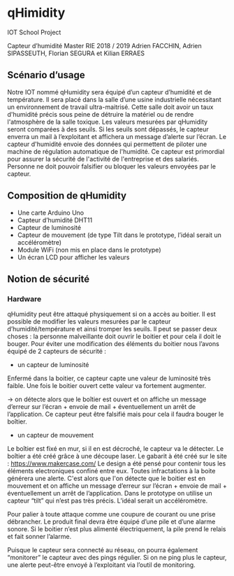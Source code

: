 # qHimidity
IOT School Project

Capteur d’humidité
Master RIE 2018 / 2019
Adrien FACCHIN, Adrien SIPASSEUTH, Florian SEGURA et Kilian ERRAES


## Scénario d’usage
                   
Notre IOT nommé qHumidity sera équipé d’un capteur d’humidité et de température.
Il sera placé dans la salle d’une usine industrielle nécessitant un environnement de travail ultra-maitrisé.
Cette salle doit avoir un taux d'humidité précis sous peine de détruire la matériel ou de rendre l'atmosphère de la salle toxique.
Les valeurs mesurées par qHumidity seront comparées à des seuils. Si les seuils sont dépassés, le capteur enverra un mail à l’exploitant et affichera un message d’alerte sur l’écran.
Le capteur d'humidité envoie des données qui permettent de piloter une machine de régulation automatique de l'humidité.
Ce capteur est primordial pour assurer la sécurité de l'activité de l'entreprise et des salariés.
Personne ne doit pouvoir falsifier ou bloquer les valeurs envoyées par le capteur.

## Composition de qHumidity              
* Une carte Arduino Uno
* Capteur d’humidité DHT11
* Capteur de luminosité
* Capteur de mouvement (de type Tilt dans le prototype, l’idéal serait un accéléromètre)
* Module WiFi (non mis en place dans le prototype)
* Un écran LCD pour afficher les valeurs
## Notion de sécurité

### Hardware

qHumidity peut être attaqué physiquement si on a accès au boitier.
Il est possible de modifier les valeurs mesurées par le capteur d’humidité/température et ainsi tromper les seuils.
Il peut se passer deux choses : la personne malveillante doit ouvrir le boitier et pour cela il doit le bouger.
Pour éviter une modification des éléments du boitier nous l’avons équipé de 2 capteurs de sécurité :

* un capteur de luminosité

Enfermé dans la boitier, ce capteur capte une valeur de luminosité très faible. Une fois le boitier ouvert cette valeur va fortement augmenter.

→ on détecte alors que le boîtier est ouvert et on affiche un message d’erreur sur l’écran + envoie de mail + éventuellement un arrêt de l’application.
Ce capteur peut être falsifié mais pour cela il faudra bouger le boîtier.

* un capteur de mouvement

Le boîtier est fixé en mur, si il en est décroché, le capteur va le détecter.
Le boîtier a été créé grâce à une découpe laser. Le gabarit à été créé sur le site : https://www.makercase.com/
Le design a été pensé pour contenir tous les éléments electroniques confiné entre eux. Toutes infractations à la boite générera une alerte.
C'est alors que l'on détecte que le boitier est en mouvement et on affiche un message d’erreur sur l’écran + envoie de mail + éventuellement un arrêt de l’application.
Dans le prototype on utilise un capteur “tilt” qui n’est pas très précis. L’idéal serait un accéléromètre.

Pour palier à toute attaque comme une coupure de courant ou une prise débrancher. Le produit final devra être équipé d’une pile et d’une alarme sonore.
Si le boitier n’est plus alimenté électriquement, la pile prend le relais et fait sonner l’alarme.

Puisque le capteur sera connecté au réseau, on pourra également “monitorer” le capteur avec des pings régulier. Si on ne ping plus le capteur, une alerte peut-être envoyé à l’exploitant via l’outil de monitoring.



